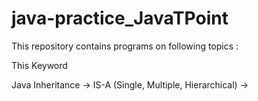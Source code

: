 # java-practice_JavaTPoint

This repository contains programs on following topics :

This Keyword

Java Inheritance 
  -> IS-A (Single, Multiple, Hierarchical)
  -> 
